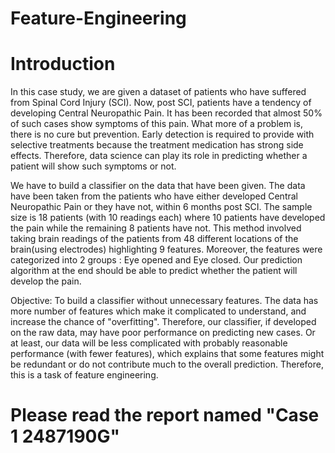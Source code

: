 # Feature-Engineering

# Introduction


In this case study, we are given a dataset of patients who have suffered from Spinal Cord Injury (SCI). Now, post SCI, patients have a tendency of developing Central Neuropathic Pain. It has been recorded that almost 50% of such cases show symptoms of this pain. What more of a problem is, there is no cure but prevention. Early detection is required to provide with selective treatments because the treatment medication has strong side effects. Therefore, data science can play its role in predicting whether a patient will show such symptoms or not.  

We have to build a classifier on the data that have been given. The data have been taken from the patients who have either developed Central Neuropathic Pain or they have not, within 6 months post SCI. The sample size is 18 patients (with 10 readings each) where 10 patients have developed the pain while the remaining 8 patients have not. This method involved taking brain readings of the patients from 48 different locations of the brain(using electrodes) highlighting 9 features.  Moreover, the features were categorized into 2 groups : Eye opened and Eye closed. Our prediction algorithm at the end should be able to predict whether the patient will develop the pain.

Objective: To build a classifier without unnecessary features. 
The data has more number of features which make it complicated to understand, and increase the chance of "overfitting". Therefore, our classifier, if developed on the raw data, may have poor performance on predicting new cases. Or at least, our data will be less complicated with probably reasonable performance (with fewer features), which explains that some features might be redundant or do not contribute much to the overall prediction. Therefore, this is a task of feature engineering.

# Please read the report named "Case 1 2487190G"
